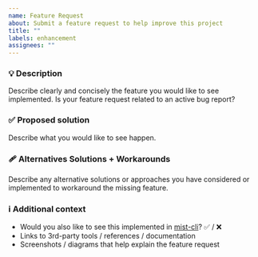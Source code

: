 ```yaml
---
name: Feature Request
about: Submit a feature request to help improve this project
title: ""
labels: enhancement
assignees: ""
---
```


### :bulb: Description

Describe clearly and concisely the feature you would like to see implemented. Is your feature request related to an active bug report?

### :white_check_mark: Proposed solution

Describe what you would like to see happen.

### :adhesive_bandage: Alternatives Solutions + Workarounds

Describe any alternative solutions or approaches you have considered or implemented to workaround the missing feature.

### :information_source: Additional context

- Would you also like to see this implemented in [mist-cli](https://github.com/ninxsoft/mist-cli)? :white_check_mark: / :x:
- Links to 3rd-party tools / references / documentation
- Screenshots / diagrams that help explain the feature request
